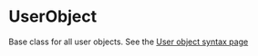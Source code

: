 # UserObject

Base class for all user objects.
See the [User object syntax page](/syntax/UserObjects/index.md)

